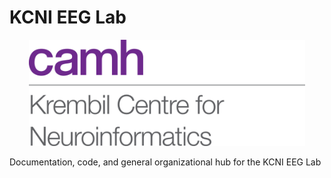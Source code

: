 # KCNI EEG Lab

<p align="center" >
<img src ="doc/img/CAMH_Vert_logo_w_Krembil_RGB.png" height="170"  >
</p>

Documentation, code, and general organizational hub for the KCNI EEG Lab
